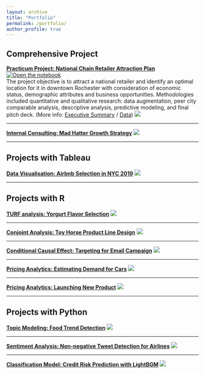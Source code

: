 ```yaml
---
layout: archive
title: "Portfolio"
permalink: /portfolio/
author_profile: true
---
```


## Comprehensive Project
[**Practicum Project: National Chain Retailer Attraction Plan**](/files/COR_Final%20Pitch%20Deck.pdf)
[![Open the notebook](https://img.shields.io/badge/Jupyter-OPen_the_Notebook-9cf?logo=Jupyter)](/files/COR_City%20of%20Rochester%20Codebook.html)<br/>
The project objective is to attract a national retailer and identify an optimal location for it in downtown Rochester with consideration of economic status, demographic attributes and business opportunities. Methodologies included quantitative and qualitative research: data augmentation, peer city comparable analysis, descriptive analysis, predictive modeling, and final pitch deck. (More info: [Executive Summary](/files/COR_Executive%20Summary.pdf) / [Data](/files/Data.zip))
![](/images/SlideOverview.png)

---

[**Internal Consulting: Mad Hatter Growth Strategy**](/files/Mad%20Hatter%20Growth%20Strategy.pdf)
![](/images/Mad%20Hatter%20Growth%20Strategy.jpg)

---

## Projects with Tableau

[**Data Visualisation: Airbnb Selection in NYC 2019**](/files/Airbnb%20Selection%20in%20NYC_Susie%20Tao.pdf)
![](/images/Airbnb%20Selection%20in%20NYC.png)

---

## Projects with R

[**TURF analysis: Yorgurt Flavor Selection**](/files/Yogurt%20Flavor%20Selection.html)
![](/images/Yogurt%20Flavor%20Selection.png)

---
[**Conjoint Analysis: Toy Horse Product Line Design**](/files/Toy%20Horse%20Product%20Line%20Design.html)
![](/images/Toy%20Horse%20Product%20Line%20Design.png)

---
[**Conditional Causal Effect: Targeting for Email Campaign**](/files/Targeting%20For%20Email%20Campaign.pdf)
![](/images/Targeting%20For%20Email%20Campaign.png)

---

[**Pricing Analytics: Estimating Demand for Cars**](/files/Estimating%20Demand%20for%20Cars.pdf)
![](/images/Estimating%20Demand%20for%20Cars.png)

---

[**Pricing Analytics: Launching New Product**](/files/Launching%20New%20Product.pdf)
![](/images/Launching%20New%20Product.png)

---

## Projects with Python

[**Topic Modeling: Food Trend Detection**](/files/Food%20Trend%20Detection.html)
![](/images/Food%20Trend%20Detection.png)

---

[**Sentiment Analysis: Non-negative Tweet Detection for Airlines**](/files/Non-negative%20Tweet%20Detection%20For%20Airlines.html)
![](/images/Non-negative%20Tweet%20Detection%20For%20Airlines.png)

---

[**Classification Model: Credit Risk Prediction with LightBGM**](/files/Credit%20Risk%20Prediction%20with%20LightBGM.pdf)
![](/images/Credit%20Risk%20Prediction%20with%20LightBGM_1.png)



